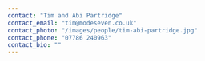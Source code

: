 ```yaml
---
contact: "Tim and Abi Partridge"
contact_email: "tim@modeseven.co.uk"
contact_photo: "/images/people/tim-abi-partridge.jpg"
contact_phone: "07786 240963"
contact_bio: ""
---
```

